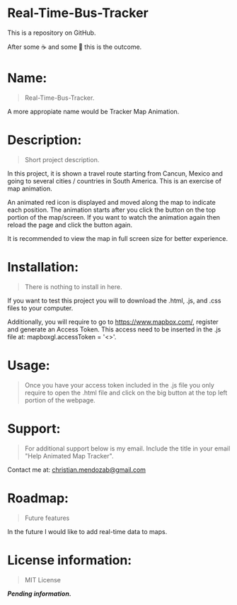 # Real-Time-Bus-Tracker

This is a repository on GitHub.

After some ☕ and some 🍎 this is the outcome.

# Name:
> Real-Time-Bus-Tracker. 

A more appropiate name would be Tracker Map Animation.

# Description: 
> Short project description. 

In this project, it is shown a travel route starting from Cancun, Mexico and going to several cities / countries in South America. This is an exercise of map animation. 

An animated red icon is displayed and moved along the map to indicate each position. The animation starts after you click the button on the top portion of the map/screen.
If you want to watch the animation again then reload the page and click the button again.

It is recommended to view the map in full screen size for better experience.

# Installation: 
> There is nothing to install in here.

If you want to test this project you will to download the .html, .js, and .css files to your computer. 

Additionally, you will require to go to https://www.mapbox.com/, register and generate an Access Token. This access need to be inserted in the .js file at: mapboxgl.accessToken = '<<INSERT ACCESS TOKEN HERE>>'.

# Usage: 
> Once you have your access token included in the .js file you only require to open the .html file and click on the big button at the top left portion of the webpage.

# Support: 
> For additional support below is my email. Include the title in your email "Help Animated Map Tracker".

Contact me at: christian.mendozab@gmail.com

# Roadmap: 
> Future features

In the future I would like to add real-time data to maps.

# License information: 
> MIT License

***Pending information.***
